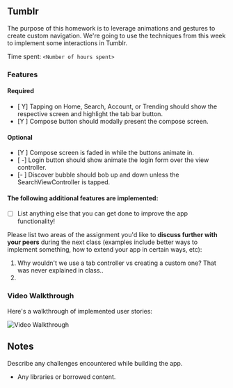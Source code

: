## Tumblr

The purpose of this homework is to leverage animations and gestures to create custom navigation. We're going to use the techniques from this week to implement some interactions in Tumblr.

Time spent: `<Number of hours spent>`

### Features

#### Required

- [ Y] Tapping on Home, Search, Account, or Trending should show the respective screen and highlight the tab bar button.
- [Y ] Compose button should modally present the compose screen.

#### Optional

- [Y ] Compose screen is faded in while the buttons animate in.
- [ -] Login button should show animate the login form over the view controller.
- [- ] Discover bubble should bob up and down unless the SearchViewController is tapped.

#### The following **additional** features are implemented:

- [ ] List anything else that you can get done to improve the app functionality!

Please list two areas of the assignment you'd like to **discuss further with your peers** during the next class (examples include better ways to implement something, how to extend your app in certain ways, etc):

1. Why wouldn't we use a tab controller vs creating a custom one? That was never explained in class.. 
2. 

### Video Walkthrough 

Here's a walkthrough of implemented user stories:

<img src='blob:http://imgur.com/55d3a2a5-e741-4556-a47a-6221d2e08b8a' title='Video Walkthrough' width='' alt='Video Walkthrough' />



## Notes

Describe any challenges encountered while building the app.

* Any libraries or borrowed content.
